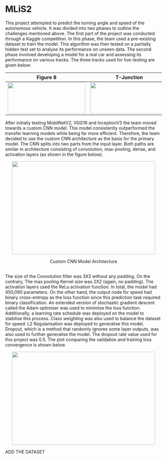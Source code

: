 # MLiS2

This project attempted to predict the turning angle and speed of the autonomous vehicle. It was divided into two phases to outline the challenges mentioned above. The first part of the project was conducted through a Kaggle competition. In this phase, the team used a pre-existing dataset to train the model. This algorithm was then tested on a partially hidden test set to analyse its performance on unseen data. The second phase involved developing a model for a real car and assessing its performance on various tracks.
The three tracks used for live-testing are given below:

<p align="center">
  
  Figure 8             |  T-Junction          |     Oval  
  :-------------------------:|:-------------------------:|:------------------:
  <img width="250" height="100" src="https://github.com/Kshitij-1998/Deep-Learning-Model-for-Autonomous-Vehicles/assets/30474911/ea61896e-8f0f-479c-97ee-b6b5df9811b3">  |  <img width="250" height="100" src="https://github.com/Kshitij-1998/Deep-Learning-Model-for-Autonomous-Vehicles/assets/30474911/56e10b2b-47e8-4fbc-a36e-98b9ce2834f4"> | <img width="250" height="100" src="https://github.com/Kshitij-1998/Deep-Learning-Model-for-Autonomous-Vehicles/assets/30474911/1b64efb3-23bd-4b23-a58c-1facde597bc6">
</p>




After initially testing MobilNetV2, VGG16 and InceptionV3 the team moved towards a custom CNN model. This model consistently outperformed the transfer learning models while being far more efficient. Therefore, the team decided to use the custom CNN architecture as the basis for the primary model. The CNN splits into two parts from the input layer. Both paths are similar in architecture consisting of convolution, max-pooling, dense, and activation layers (as shown in the figure below).

<p align="center">
  <img width="460" height="300" src="https://github.com/Kshitij-1998/Deep-Learning-Model-for-Autonomous-Vehicles/assets/30474911/41be2a23-c3d8-4e29-aa41-d33049043236">
</p>

<div align="center">Custom CNN Model Architecture</div>
</br>

The size of the Convolution filter was 3X3 without any padding. On the contrary, The max pooling Kernel size was 2X2 (again, no padding). The activation layers used the ReLu activation function. In total, the model had 450,090 parameters. On the other hand, the output node for speed had binary cross-entropy as the loss function since this prediction task required binary classification. An extended version of stochastic gradient descent called the Adam optimiser was used to minimise the loss function. Additionally, a learning rate schedule was deployed on the model to stabilise this process. Class weighting was also used to balance the dataset for speed. 
L2 Regularisation was deployed to generalise this model. Dropout, which is a method that randomly ignores some layer outputs, was also used to further generalise the model. The dropout rate value used for this project was 0.5. The plot comparing the validation and training loss convergence is shown below. 
</br>

<p align="center">
  <img width="460" height="300" src="https://github.com/Kshitij-1998/Deep-Learning-Model-for-Autonomous-Vehicles/assets/30474911/c3ed14c4-3c66-4ccd-8627-c840d739d122">
</p>



ADD THE DATASET 




